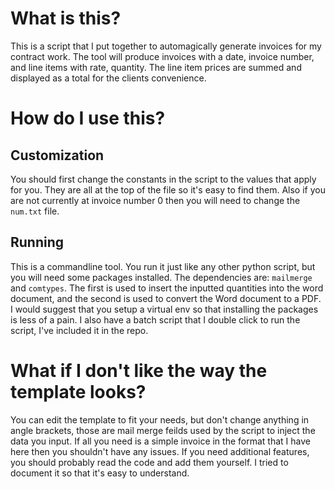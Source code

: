# What is this?
This is a script that I put together to automagically
generate invoices for my contract work. The tool will
produce invoices with a date, invoice number, and line
items with rate, quantity. The line item prices are summed
and displayed as a total for the clients convenience.

# How do I use this?
## Customization
You should first change the constants in the script to the
values that apply for you. They are all at the top of the file
so it's easy to find them. Also if you are not currently at invoice
number 0 then you will need to change the `num.txt` file.

## Running
This is a commandline tool. You run it just like any other
python script, but you will need some packages installed.
The dependencies are: `mailmerge` and `comtypes`. The first
is used to insert the inputted quantities into the word document,
and the second is used to convert the Word document to a PDF.
I would suggest that you setup a virtual env so that installing
the packages is less of a pain. I also have a batch script that I
double click to run the script, I've included it in the repo.

# What if I don't like the way the template looks?
You can edit the template to fit your needs, but don't change anything
in angle brackets, those are mail merge feilds used by the script to
inject the data you input. If all you need is a simple invoice in the
format that I have here then you shouldn't have any issues. If you need
additional features, you should probably read the code and add them yourself.
I tried to document it so that it's easy to understand.
